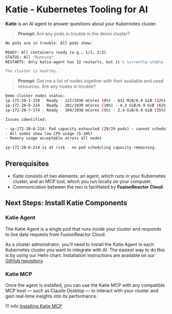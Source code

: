 # Katie - Kubernetes Tooling for AI

**Katie** is an AI agent to answer questions about your Kubernetes cluster.

> **Prompt**:  Are any pods in trouble in the demo cluster?

```bash
No pods are in trouble. All pods show:

READY: All containers ready (e.g., 1/1, 2/2)
STATUS: All "Running"
RESTARTS: Only katie-agent has 12 restarts, but it's currently stable

The cluster is healthy.
```

> **Prompt**:  Get me a list of nodes together with their available and used resources.  Are any nodes in trouble?

```bash
Demo cluster nodes status:
ip-172-20-1-159 - Ready - 122/1930 mCores (6%) - 831 MiB/6.9 GiB (12%) - 10/29 pods - ✅ Healthy
ip-172-20-6-214 - Ready - 201/1930 mCores (10%) - 4.3 GiB/6.9 GiB (62%) - 29/29 pods - ⚠️ Pod limit reached
ip-172-20-7-174 - Ready - 104/1930 mCores (5%) - 2.4 GiB/6.9 GiB (35%) - 16/29 pods - ✅ Healthy

Issues identified:

- ip-172-20-6-214: Pod capacity exhausted (29/29 pods) - cannot schedule new pods
- All nodes show low CPU usage (5-10%)
- Memory usage acceptable across all nodes

ip-172-20-6-214 is at risk - no pod scheduling capacity remaining.
```

## Prerequisites

* Katie consists of two elements: an agent, which runs in your Kubernetes cluster, and an MCP tool, which you run locally on your computer.  
* Communication between the two is facilitated by **FusionReactor Cloud**.

## Next Steps: Install Katie Components

### Katie Agent

The Katie Agent is a single pod that runs inside your cluster and responds to live data requests from FusionReactor Cloud.

As a cluster administrator, you’ll need to install the Katie Agent in each Kubernetes cluster you want to integrate with AI. The easiest way to do this is by using our Helm chart. Installation instructions are available on our [GitHub repository](https://github.com/intergral/katie-helm).



### Katie MCP

Once the agent is installed, you can use the Katie MCP with any compatible MCP host — such as Claude Desktop — to interact with your cluster and gain real-time insights into its performance.

!!! info 
    [Installing Katie MCP](/Monitor-your-data/Katie/install/)